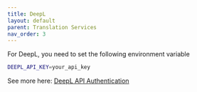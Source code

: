 ```yaml
---
title: DeepL
layout: default
parent: Translation Services
nav_order: 3
---
```


For DeepL, you need to set the following environment variable
```bash
DEEPL_API_KEY=your_api_key
```
See more here: [DeepL API Authentication](https://developers.deepl.com/docs/getting-started/auth#authentication)
